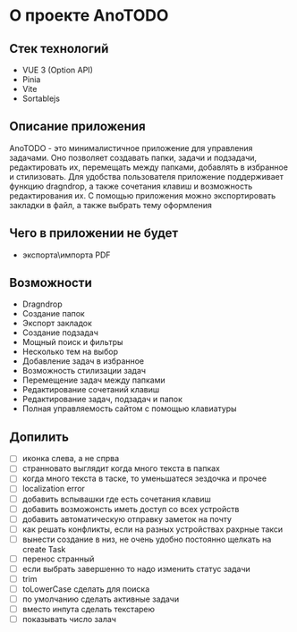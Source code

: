 # О проекте AnoTODO

## Стек технологий

- VUE 3 (Option API)
- Pinia
- Vite
- Sortablejs

## Описание приложения

AnoTODO - это минималистичное приложение для управления задачами. Оно позволяет создавать папки, задачи и подзадачи, редактировать их, перемещать между папками, добавлять в избранное и стилизовать. Для удобства пользователя приложение поддерживает функцию dragndrop, а также сочетания клавиш и возможность редактирования их. С помощью приложения можно экспортировать закладки в файл, а также выбрать тему оформления

## Чего в приложении не будет

- экспорта\импорта PDF

## Возможности

- Dragndrop
- Создание папок
- Экспорт закладок
- Создание подзадач
- Мощный поиск и фильтры
- Несколько тем на выбор
- Добавление задач в избранное
- Возможность стилизации задач
- Перемещение задач между папками
- Редактирование сочетаний клавиш
- Редактирование задач, подзадач и папок
- Полная управляемость сайтом с помощью клавиатуры


## Допилить

- [ ] иконка слева, а не спрва
- [ ] странновато выглядит когда много текста в папках
- [ ] когда много текста в таске, то уменьшатеся зездочка и прочее
- [ ] localization error
- [ ] добавить вспывашки где есть сочетания клавиш
- [ ] добавить возможонсть иметь доступ со всех устройств
- [ ] добавить автоматическую отправку заметок на почту
- [ ] как решать конфликты, если на разных устройствах рахрные такси
- [ ] вынести создание в низ, не очень удобно постоянно щелкать на create Task
- [ ] перенос странный
- [ ] если выбрать завершенно то надо изменить статус задачи
- [ ] trim
- [ ] toLowerCase сделать для поиска
- [ ] по умолчанию сделать активные задачи
- [ ] вместо инпута сделать текстарею
- [ ] показывать число залач
